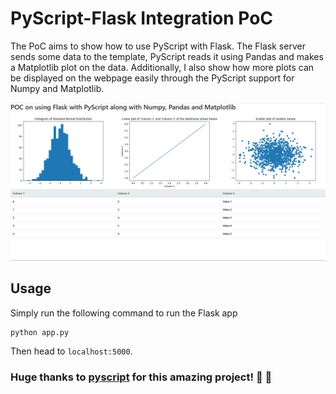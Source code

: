 # PyScript-Flask Integration PoC

The PoC aims to show how to use PyScript with Flask. The Flask server sends some data to the template, PyScript reads it using Pandas and makes a Matplotlib plot on the data. Additionally, I also show how more plots can be displayed on the webpage easily through the PyScript support for Numpy and Matplotlib.

![](featured.png)

## Usage

Simply run the following command to run the Flask app 

```
python app.py
```

Then head to `localhost:5000`.  


### Huge thanks to [pyscript](https://github.com/pyscript/pyscript) for this amazing project! :clap: :clap:
